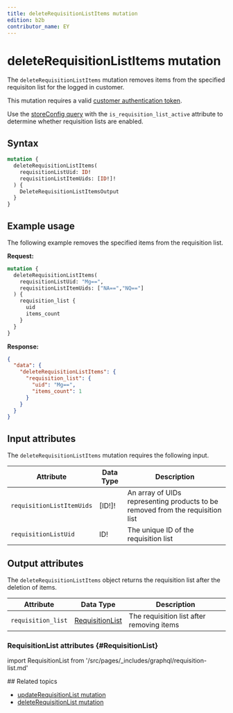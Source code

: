 ```yaml
---
title: deleteRequisitionListItems mutation
edition: b2b
contributor_name: EY
---
```


# deleteRequisitionListItems mutation

The `deleteRequisitionListItems` mutation removes items from the specified requisiton list for the logged in customer.

This mutation requires a valid [customer authentication token]({{page.baseurl}}/graphql/mutations/generate-customer-token.html).

<InlineAlert variant="info" slots="text" />

Use the [storeConfig query]({{page.baseurl}}/graphql/queries/store-config.html) with the `is_requisition_list_active` attribute to determine whether requisition lists are enabled.

## Syntax

```graphql
mutation {
  deleteRequisitionListItems(
    requisitionListUid: ID!
    requisitionListItemUids: [ID!]!
  ) {
    DeleteRequisitionListItemsOutput
  }
}
```
## Example usage

The following example removes the specified items from the requisition list.

**Request:**

``` graphql
mutation {
  deleteRequisitionListItems(
    requisitionListUid: "Mg==",
    requisitionListItemUids: ["NA==","NQ=="]
  ) {
    requisition_list {
      uid
      items_count
    }
  }
}
```

**Response:**

``` json
{
  "data": {
    "deleteRequisitionListItems": {
      "requisition_list": {
        "uid": "Mg==",
        "items_count": 1
      }
    }
  }
}
```

## Input attributes

The `deleteRequisitionListItems` mutation requires the following input.

Attribute |  Data Type | Description
--- | --- | ---
`requisitionListItemUids`| [ID!]! | An array of UIDs representing products to be removed from the requisition list
`requisitionListUid`| ID! | The unique ID of the requisition list

## Output attributes

The `deleteRequisitionListItems` object returns the requisition list after the deletion of items.

Attribute |  Data Type | Description
--- | --- | ---
`requisition_list` | [RequisitionList](#RequisitionList) | The requisition list after removing items

### RequisitionList attributes {#RequisitionList}

import RequisitionList from '/src/pages/_includes/graphql/requisition-list.md'

<RequisitionList />
## Related topics

*  [updateRequisitionList mutation]({{page.baseurl}}/graphql/mutations/update-requisition-list.html)
*  [deleteRequisitionList mutation]({{page.baseurl}}/graphql/mutations/delete-requisition-list.html)